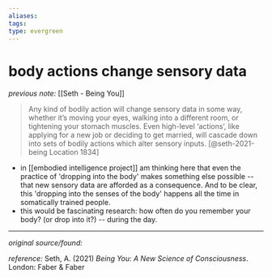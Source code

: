 ```yaml
---
aliases: 
tags: 
type: evergreen
---
```


# body actions change sensory data

_previous note:_ [[Seth - Being You]]

> Any kind of bodily action will change sensory data in some way, whether it’s moving your eyes, walking into a different room, or tightening your stomach muscles. Even high-level ‘actions’, like applying for a new job or deciding to get married, will cascade down into sets of bodily actions which alter sensory inputs. [@seth-2021-being Location 1834]

- in [[embodied intelligence project]] am thinking here that even the practice of 'dropping into the body' makes something else possible -- that new sensory data are afforded as a consequence. And to be clear, this 'dropping into the senses of the body' happens all the time in somatically trained people.
- this would be fascinating research: how often do you remember your body? (or drop into it?) -- during the day. 


---

_original source/found:_ 

_reference:_ Seth, A. (2021) _Being You: A New Science of Consciousness_. London: Faber & Faber



